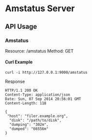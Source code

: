 # Amstatus Server

## API Usage

### Amstatus

Resource: /amstatus
Method: GET

#### Curl Example
```
curl -i http://127.0.0.1:9000/amstatus
```

Response

```
HTTP/1.1 200 OK
Content-Type: application/json
Date: Sun, 07 Sep 2014 20:56:01 GMT
Content-Length: 118

{
 "host": "filer.example.org",
  "disk": "/path/to/disk",
  "dumping": "302m",
  "dumped": "66556m"
}
```
